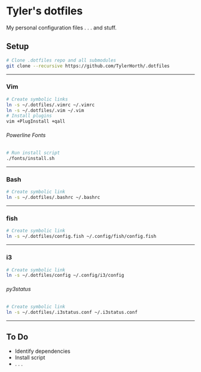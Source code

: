 # Tyler's dotfiles
My personal configuration files . . . and stuff.
## Setup
```bash
# Clone .dotfiles repo and all submodules
git clone --recursive https://github.com/TylerHorth/.dotfiles
```
----
### Vim
```bash
# Create symbolic links
ln -s ~/.dotfiles/.vimrc ~/.vimrc
ln -s ~/.dotfiles/.vim ~/.vim
# Install plugins
vim +PlugInstall +qall
```
###### Powerline Fonts
```bash
# Run install script
./fonts/install.sh
```
----
### Bash
```bash
# Create symbolic link
ln -s ~/.dotfiles/.bashrc ~/.bashrc
```
----  
### fish
```bash
# Create symbolic link
ln -s ~/.dotfiles/config.fish ~/.config/fish/config.fish
```
----
### i3
```bash
# Create symbolic link
ln -s ~/.dotfiles/config ~/.config/i3/config 
```
###### py3status
```bash
# Create symbolic link
ln -s ~/.dotfiles/.i3status.conf ~/.i3status.conf
```
----  
## To Do
- Identify dependencies
- Install script
- . . . 
